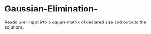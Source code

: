 # Gaussian-Elimination-
Reads user input into a square matrix of declared size and outputs the solutions.
